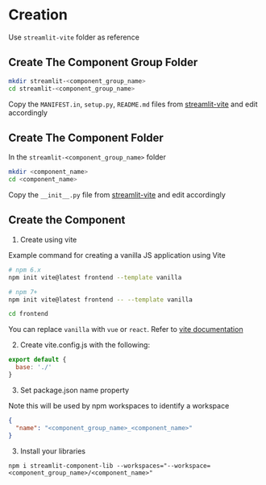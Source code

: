 # Creation

Use `streamlit-vite` folder as reference

## Create The Component Group Folder


```bash
mkdir streamlit-<component_group_name>
cd streamlit-<component_group_name>
```

Copy the `MANIFEST.in`, `setup.py`, `README.md` files from [streamlit-vite](streamlit-vite) and edit accordingly

## Create The Component Folder

In the `streamlit-<component_group_name>` folder

```bash
mkdir <component_name>
cd <component_name>
```

Copy the `__init__.py` file from [streamlit-vite](streamlit-vite) and edit accordingly

## Create the Component

1. Create using vite

Example command for creating a vanilla JS application using Vite

```bash
# npm 6.x
npm init vite@latest frontend --template vanilla

# npm 7+
npm init vite@latest frontend -- --template vanilla

cd frontend
```

You can replace `vanilla` with `vue` or `react`. Refer to [vite documentation](https://vitejs.dev/guide/)

2. Create vite.config.js with the following:

```js
export default {
  base: './'
}
```

3. Set package.json name property

Note this will be used by npm workspaces to identify a workspace

```json
{
  "name": "<component_group_name>_<component_name>"
}
```

3. Install your libraries

```
npm i streamlit-component-lib --workspaces="--workspace=<component_group_name>/<component_name>"
```


